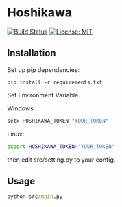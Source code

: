 # Hoshikawa
[![Build Status](https://travis-ci.org/HoshikawaBot/Hoshikawa.svg?branch=master)](https://travis-ci.org/HoshikawaBot/Hoshikawa) [![License: MIT](https://img.shields.io/badge/License-MIT-green.svg)](https://opensource.org/licenses/MIT)

## Installation

Set up pip dependencies:

```
pip install -r requirements.txt
```

Set Environment Variable.

Windows:

```cmd
setx HOSHIKAWA_TOKEN "YOUR_TOKEN"
```

Linux:

```bash
export HOSHIKAWA_TOKEN="YOUR_TOKEN"
```

then edit src/setting.py to your config.

## Usage

```cmd
python src/main.py
```
